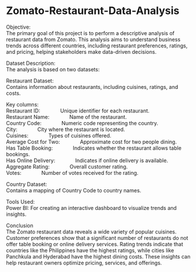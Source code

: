 # Zomato-Restaurant-Data-Analysis
Objective:<br>
The primary goal of this project is to perform a descriptive analysis of restaurant data from Zomato. This analysis aims to understand business trends across different countries, including restaurant preferences, ratings, and pricing, helping stakeholders make data-driven decisions.

Dataset Description:<br>
The analysis is based on two datasets:

Restaurant Dataset:<br>
Contains information about restaurants, including cuisines, ratings, and costs.

Key columns: <br>
Restaurant ID: &nbsp;&nbsp;&nbsp; &nbsp;&nbsp;&nbsp;&nbsp;&nbsp;&nbsp;&nbsp;&nbsp;        Unique identifier for each restaurant.<br>
Restaurant Name:  &nbsp;&nbsp;&nbsp; &nbsp;&nbsp;&nbsp;&nbsp;&nbsp;&nbsp;&nbsp;&nbsp;     Name of the restaurant.<br>
Country Code:   &nbsp;&nbsp;&nbsp; &nbsp;&nbsp;&nbsp;&nbsp;&nbsp;&nbsp;&nbsp;&nbsp;        Numeric code representing the country.<br>
City:         &nbsp;&nbsp;&nbsp; &nbsp;&nbsp;&nbsp;&nbsp;&nbsp;&nbsp;&nbsp;&nbsp;          City where the restaurant is located.<br>
Cuisines:    &nbsp;&nbsp;&nbsp; &nbsp;&nbsp;&nbsp;&nbsp;&nbsp;&nbsp;&nbsp;&nbsp;           Types of cuisines offered.<br>
Average Cost for Two:  &nbsp;&nbsp;&nbsp; &nbsp;&nbsp;&nbsp;&nbsp;&nbsp;&nbsp;&nbsp;&nbsp; Approximate cost for two people dining.<br>
Has Table Booking:   &nbsp;&nbsp;&nbsp; &nbsp;&nbsp;&nbsp;&nbsp;&nbsp;&nbsp;&nbsp;&nbsp;   Indicates whether the restaurant allows table bookings.<br>
Has Online Delivery: &nbsp;&nbsp;&nbsp; &nbsp;&nbsp;&nbsp;&nbsp;&nbsp;&nbsp;&nbsp;&nbsp;   Indicates if online delivery is available.<br>
Aggregate Rating:    &nbsp;&nbsp;&nbsp; &nbsp;&nbsp;&nbsp;&nbsp;&nbsp;&nbsp;&nbsp;&nbsp;   Overall customer rating.<br>
Votes:       &nbsp;&nbsp;&nbsp; &nbsp;&nbsp;&nbsp;&nbsp;&nbsp;&nbsp;&nbsp;&nbsp;           Number of votes received for the rating.

Country Dataset:<br>
Contains a mapping of Country Code to country names.


Tools Used:<br>
Power BI: For creating an interactive dashboard to visualize trends and insights.



Conclusion<br>
The Zomato restaurant data reveals a wide variety of popular cuisines. Customer preferences show that a significant number of restaurants do not offer table booking or online delivery services. Rating trends indicate that countries like the Philippines have the highest ratings, while cities like Panchkula and Hyderabad have the highest dining costs. These insights can help restaurant owners optimize pricing, services, and offerings.


